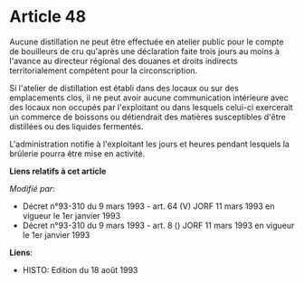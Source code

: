 # Article 48

Aucune distillation ne peut être effectuée en atelier public pour le compte de bouilleurs de cru qu'après une déclaration
faite trois jours au moins à l'avance au directeur régional des douanes et droits indirects territorialement compétent pour
la circonscription.

Si l'atelier de distillation est établi dans des locaux ou sur des emplacements clos, il ne peut avoir aucune communication
intérieure avec des locaux non occupés par l'exploitant ou dans lesquels celui-ci exercerait un commerce de boissons ou
détiendrait des matières susceptibles d'être distillées ou des liquides fermentés.

L'administration notifie à l'exploitant les jours et heures pendant lesquels la brûlerie pourra être mise en activité.

**Liens relatifs à cet article**

_Modifié par_:

  - Décret n°93-310 du 9 mars 1993 - art. 64 (V) JORF 11 mars 1993 en vigueur le 1er janvier 1993
  - Décret n°93-310 du 9 mars 1993 - art. 8 () JORF 11 mars 1993 en vigueur le 1er janvier 1993

**Liens**:

  - HISTO: Edition du 18 août 1993

